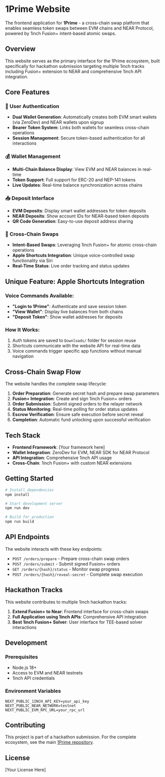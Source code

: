 # 1Prime Website

The frontend application for **1Prime** - a cross-chain swap platform that enables seamless token swaps between EVM chains and NEAR Protocol, powered by 1inch Fusion+ intent-based atomic swaps.

## Overview

This website serves as the primary interface for the 1Prime ecosystem, built specifically for hackathon submission targeting multiple 1inch tracks including Fusion+ extension to NEAR and comprehensive 1inch API integration.

## Core Features

### 🔐 User Authentication
- **Dual Wallet Generation**: Automatically creates both EVM smart wallets (via ZeroDev) and NEAR wallets upon signup
- **Bearer Token System**: Links both wallets for seamless cross-chain operations
- **Session Management**: Secure token-based authentication for all interactions

### 💰 Wallet Management
- **Multi-Chain Balance Display**: View EVM and NEAR balances in real-time
- **Token Support**: Full support for ERC-20 and NEP-141 tokens
- **Live Updates**: Real-time balance synchronization across chains

### 📥 Deposit Interface
- **EVM Deposits**: Display smart wallet addresses for token deposits
- **NEAR Deposits**: Show account IDs for NEAR-based token deposits
- **QR Code Generation**: Easy-to-use deposit address sharing

### 🔄 Cross-Chain Swaps
- **Intent-Based Swaps**: Leveraging 1inch Fusion+ for atomic cross-chain operations
- **Apple Shortcuts Integration**: Unique voice-controlled swap functionality via Siri
- **Real-Time Status**: Live order tracking and status updates

## Unique Feature: Apple Shortcuts Integration

### Voice Commands Available:
- **"Login to 1Prime"**: Authenticate and save session token
- **"View Wallet"**: Display live balances from both chains
- **"Deposit Token"**: Show wallet addresses for deposits

### How It Works:
1. Auth tokens are saved to `Downloads/` folder for session reuse
2. Shortcuts communicate with the website API for real-time data
3. Voice commands trigger specific app functions without manual navigation

## Cross-Chain Swap Flow

The website handles the complete swap lifecycle:

1. **Order Preparation**: Generate secret hash and prepare swap parameters
2. **Fusion+ Integration**: Create and sign 1inch Fusion+ orders
3. **Order Submission**: Submit signed orders to the relayer network
4. **Status Monitoring**: Real-time polling for order status updates
5. **Escrow Verification**: Ensure safe execution before secret reveal
6. **Completion**: Automatic fund unlocking upon successful verification

## Tech Stack

- **Frontend Framework**: [Your framework here]
- **Wallet Integration**: ZeroDev for EVM, NEAR SDK for NEAR Protocol
- **API Integration**: Comprehensive 1inch API usage
- **Cross-Chain**: 1inch Fusion+ with custom NEAR extensions

## Getting Started

```bash
# Install dependencies
npm install

# Start development server
npm run dev

# Build for production
npm run build
```

## API Endpoints

The website interacts with these key endpoints:
- `POST /orders/prepare` - Prepare cross-chain swap orders
- `POST /orders/submit` - Submit signed Fusion+ orders
- `GET /orders/{hash}/status` - Monitor swap progress
- `POST /orders/{hash}/reveal-secret` - Complete swap execution

## Hackathon Tracks

This website contributes to multiple 1inch hackathon tracks:

1. **Extend Fusion+ to Near**: Frontend interface for cross-chain swaps
2. **Full Application using 1inch APIs**: Comprehensive API integration
3. **Best 1inch Fusion+ Solver**: User interface for TEE-based solver interactions

## Development

### Prerequisites
- Node.js 18+
- Access to EVM and NEAR testnets
- 1inch API credentials

### Environment Variables
```env
NEXT_PUBLIC_1INCH_API_KEY=your_api_key
NEXT_PUBLIC_NEAR_NETWORK=testnet
NEXT_PUBLIC_EVM_RPC_URL=your_rpc_url
```

## Contributing

This project is part of a hackathon submission. For the complete ecosystem, see the main [1Prime repository](../../README.md).

## License

[Your License Here]


